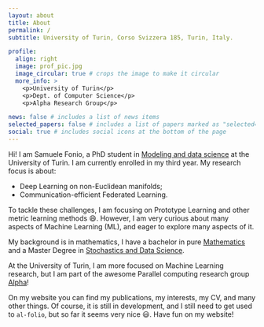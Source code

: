 ```yaml
---
layout: about
title: About
permalink: /
subtitle: University of Turin, Corso Svizzera 185, Turin, Italy. 

profile:
  align: right
  image: prof_pic.jpg
  image_circular: true # crops the image to make it circular
  more_info: >
    <p>University of Turin</p>
    <p>Dept. of Computer Science</p>
    <p>Alpha Research Group</p>

news: false # includes a list of news items
selected_papers: false # includes a list of papers marked as "selected={true}"
social: true # includes social icons at the bottom of the page
---
```


Hi! I am Samuele Fonio, a PhD student in [Modeling and data science](https://dottorato-mds.campusnet.unito.it/do/home.pl) at the University of Turin. I am currently enrolled in my third year. My research focus is about:
- Deep Learning on non-Euclidean manifolds;
- Communication-efficient Federated Learning.  

To tackle these challenges, I am focusing on Prototype Learning and other metric learning methods :smile:.
However, I am very curious about many aspects of Machine Learning (ML), and eager to explore many aspects of it. 

My background is in mathematics, I have a bachelor in pure [Mathematics](https://www.matematica.unito.it/do/home.pl) and a Master Degree in [Stochastics and Data Science](https://www.master-sds.unito.it/do/home.pl). 

At the University of Turin, I am more focused on Machine Learning research, but I am part of the awesome Parallel computing research group [Alpha](https://alpha.di.unito.it)!

On my website you can find my publications, my interests, my CV, and many other things. Of course, it is still in development, and I still need to get used to `al-folio`, but so far it seems very nice :smiley:. Have fun on my website!

<!-- Write your biography here. Tell the world about yourself. Link to your favorite [subreddit](http://reddit.com). You can put a picture in, too. The code is already in, just name your picture `prof_pic.jpg` and put it in the `img/` folder.

Put your address / P.O. box / other info right below your picture. You can also disable any of these elements by editing `profile` property of the YAML header of your `_pages/about.md`. Edit `_bibliography/papers.bib` and Jekyll will render your [publications page](/al-folio/publications/) automatically.

Link to your social media connections, too. This theme is set up to use [Font Awesome icons](https://fontawesome.com/) and [Academicons](https://jpswalsh.github.io/academicons/), like the ones below. Add your Facebook, Twitter, LinkedIn, Google Scholar, or just disable all of them. -->
